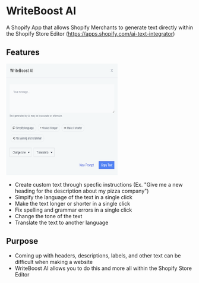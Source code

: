 # WriteBoost AI

A Shopify App that allows Shopify Merchants to generate text directly within the Shopify Store Editor
(https://apps.shopify.com/ai-text-integrator)

## Features

<img src="writeboost.png" style="width: 300px; height: 300px;"/>

- Create custom text through specfic instructions \(Ex. "Give me a new heading for the description about my pizza company"\)
- Simpify the language of the text in a single click
- Make the text longer or shorter in a single click
- Fix spelling and grammar errors in a single click
- Change the tone of the text
- Translate the text to another language

## Purpose

- Coming up with headers, descriptions, labels, and other text can be difficult when making a website
- WriteBoost AI allows you to do this and more all within the Shopify Store Editor
